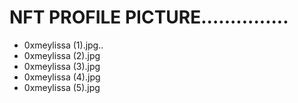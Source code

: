 # NFT PROFILE PICTURE...............
- 0xmeylissa (1).jpg..
- 0xmeylissa (2).jpg
- 0xmeylissa (3).jpg
- 0xmeylissa (4).jpg
- 0xmeylissa (5).jpg
